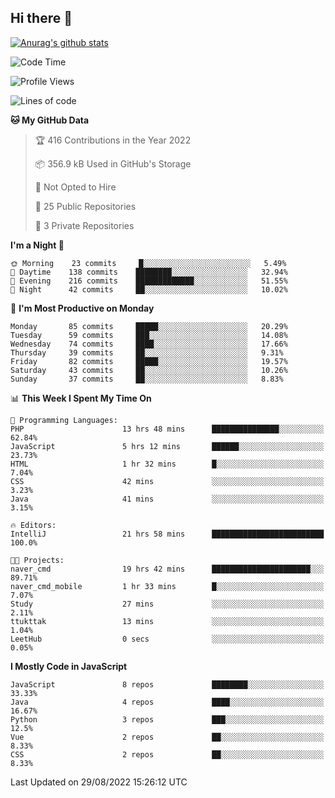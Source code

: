 ## Hi there 👋

[![Anurag's github stats](https://github-readme-stats.vercel.app/api?username=Songwonseok)](https://github.com/anuraghazra/github-readme-stats)



<!--START_SECTION:waka-->
![Code Time](http://img.shields.io/badge/Code%20Time-1%2C731%20hrs%2019%20mins-blue)

![Profile Views](http://img.shields.io/badge/Profile%20Views-0-blue)

![Lines of code](https://img.shields.io/badge/From%20Hello%20World%20I%27ve%20Written-3%20Million%20lines%20of%20code-blue)

**🐱 My GitHub Data** 

> 🏆 416 Contributions in the Year 2022
 > 
> 📦 356.9 kB Used in GitHub's Storage 
 > 
> 🚫 Not Opted to Hire
 > 
> 📜 25 Public Repositories 
 > 
> 🔑 3 Private Repositories  
 > 
**I'm a Night 🦉** 

```text
🌞 Morning    23 commits     █░░░░░░░░░░░░░░░░░░░░░░░░   5.49% 
🌆 Daytime    138 commits    ████████░░░░░░░░░░░░░░░░░   32.94% 
🌃 Evening    216 commits    █████████████░░░░░░░░░░░░   51.55% 
🌙 Night      42 commits     ██░░░░░░░░░░░░░░░░░░░░░░░   10.02%

```
📅 **I'm Most Productive on Monday** 

```text
Monday       85 commits     █████░░░░░░░░░░░░░░░░░░░░   20.29% 
Tuesday      59 commits     ███░░░░░░░░░░░░░░░░░░░░░░   14.08% 
Wednesday    74 commits     ████░░░░░░░░░░░░░░░░░░░░░   17.66% 
Thursday     39 commits     ██░░░░░░░░░░░░░░░░░░░░░░░   9.31% 
Friday       82 commits     █████░░░░░░░░░░░░░░░░░░░░   19.57% 
Saturday     43 commits     ██░░░░░░░░░░░░░░░░░░░░░░░   10.26% 
Sunday       37 commits     ██░░░░░░░░░░░░░░░░░░░░░░░   8.83%

```


📊 **This Week I Spent My Time On** 

```text
💬 Programming Languages: 
PHP                      13 hrs 48 mins      ███████████████░░░░░░░░░░   62.84% 
JavaScript               5 hrs 12 mins       ██████░░░░░░░░░░░░░░░░░░░   23.73% 
HTML                     1 hr 32 mins        █░░░░░░░░░░░░░░░░░░░░░░░░   7.04% 
CSS                      42 mins             ░░░░░░░░░░░░░░░░░░░░░░░░░   3.23% 
Java                     41 mins             ░░░░░░░░░░░░░░░░░░░░░░░░░   3.15%

🔥 Editors: 
IntelliJ                 21 hrs 58 mins      █████████████████████████   100.0%

🐱‍💻 Projects: 
naver_cmd                19 hrs 42 mins      ██████████████████████░░░   89.71% 
naver_cmd_mobile         1 hr 33 mins        █░░░░░░░░░░░░░░░░░░░░░░░░   7.07% 
Study                    27 mins             ░░░░░░░░░░░░░░░░░░░░░░░░░   2.11% 
ttukttak                 13 mins             ░░░░░░░░░░░░░░░░░░░░░░░░░   1.04% 
LeetHub                  0 secs              ░░░░░░░░░░░░░░░░░░░░░░░░░   0.05%

```

**I Mostly Code in JavaScript** 

```text
JavaScript               8 repos             ████████░░░░░░░░░░░░░░░░░   33.33% 
Java                     4 repos             ████░░░░░░░░░░░░░░░░░░░░░   16.67% 
Python                   3 repos             ███░░░░░░░░░░░░░░░░░░░░░░   12.5% 
Vue                      2 repos             ██░░░░░░░░░░░░░░░░░░░░░░░   8.33% 
CSS                      2 repos             ██░░░░░░░░░░░░░░░░░░░░░░░   8.33%

```



 Last Updated on 29/08/2022 15:26:12 UTC
<!--END_SECTION:waka-->
